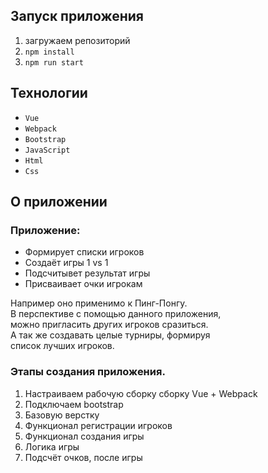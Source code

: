 ## Запуск приложения
1. загружаем репозиторий
2. `npm install`
3. `npm run start`

## Технологии
- `Vue`
- `Webpack` 
- `Bootstrap` 
- `JavaScript` 
- `Html` 
- `Css`

## О приложении
### Приложение: 
- Формирует списки игроков 
- Создаёт игры 1 vs 1 
- Подсчитывeт результат игры
- Присваивает очки игрокам
  
<p>
Например оно применимо к Пинг-Понгу.<br> 
В перспективе с помощью данного приложения,<br> 
можно пригласить других игроков сразиться.<br> 
А так же создавать целые турниры, формируя<br>
список лучших игроков.
</p>

### Этапы создания приложения.
1. Настраиваем рабочую сборку сборку Vue + Webpack
2. Подключаем bootstrap 
3. Базовую верстку
4. Функционал регистрации игроков
5. Функционал создания игры 
6. Логика игры
7. Подсчёт очков, после игры
